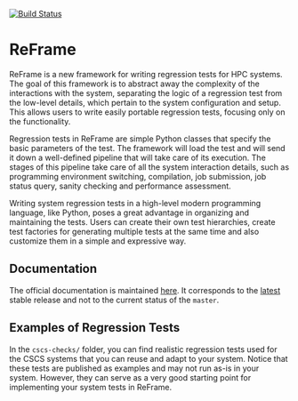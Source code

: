 [![Build Status](https://travis-ci.org/eth-cscs/reframe.svg?branch=master)](https://travis-ci.org/eth-cscs/reframe)

# ReFrame

ReFrame is a new framework for writing regression tests for HPC systems.
The goal of this framework is to abstract away the complexity of the interactions with the system, separating the logic of a regression test from the low-level details, which pertain to the system configuration and setup.
This allows users to write easily portable regression tests, focusing only on the functionality.

Regression tests in ReFrame are simple Python classes that specify the basic parameters of the test.
The framework will load the test and will send it down a well-defined pipeline that will take care of its execution.
The stages of this pipeline take care of all the system interaction details, such as programming environment switching, compilation, job submission, job status query, sanity checking and performance assessment.

Writing system regression tests in a high-level modern programming language, like Python, poses a great advantage in organizing and maintaining the tests.
Users can create their own test hierarchies, create test factories for generating multiple tests at the same time and also customize them in a simple and expressive way.


## Documentation

The official documentation is maintained [here](https://eth-cscs.github.io/reframe/index.html).
It corresponds to the [latest](https://github.com/eth-cscs/reframe/releases/latest) stable release and not to the current status of the `master`.

## Examples of Regression Tests

In the `cscs-checks/` folder, you can find realistic regression tests used for the CSCS systems that you can reuse and adapt to your system.
Notice that these tests are published as examples and may not run as-is in your system.
However, they can serve as a very good starting point for implementing your system tests in ReFrame.
